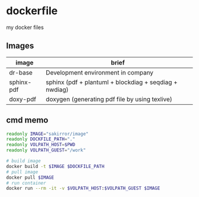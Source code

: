 # dockerfile
my docker files

## Images
| image      | brief                                                  |
|------------|--------------------------------------------------------|
| dr-base    | Development environment in company                     |
| sphinx-pdf | sphinx (pdf + plantuml + blockdiag + seqdiag + nwdiag) |
| doxy-pdf   | doxygen (generating pdf file by using texlive)         |

## cmd memo
```sh
readonly IMAGE="sakirror/image"
readonly DOCKFILE_PATH="."
readonly VOLPATH_HOST=$PWD
readonly VOLPATH_GUEST="/work"

# build image
docker build -t $IMAGE $DOCKFILE_PATH
# pull image
docker pull $IMAGE
# run container
docker run --rm -it -v $VOLPATH_HOST:$VOLPATH_GUEST $IMAGE
```
